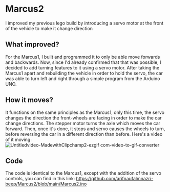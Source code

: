 
# Marcus2
I improved my previous lego build by introducing a servo motor at the front of the vehicle to make it change direction

## What improved? 
For the Marcus1, I built and programmed it to only be able move forwards and backwards. Now, since I'd already confirmed that that was possible, I decided to add turning features to it
using a servo motor. After taking the Marcus1 apart and rebuilding the vehicle in order to hold the servo, the car was able to turn left and right through a simple program from the Arduino UNO. 

## How it moves? 
It functions on the same principles as the Marcus1, only this time, the servo changes the direction the front-wheels are facing in order to make the car change directions. The stepper motor turns the axle which moves the car forward. Then, once it's done, it stops and servo causes the wheels to turn, before reversing the car in a different direction than before.
Here's a video of it moving: 
![Untitledvideo-MadewithClipchamp2-ezgif com-video-to-gif-converter](https://github.com/user-attachments/assets/31c90e4c-84c3-418b-b0d6-f223563e81db)

## Code
The code is identical to the Marcus1, except with the addition of the servo controls, you can find in this link: https://github.com/arifnaufalmnazri-beep/Marcus2/blob/main/Marcus2.ino


